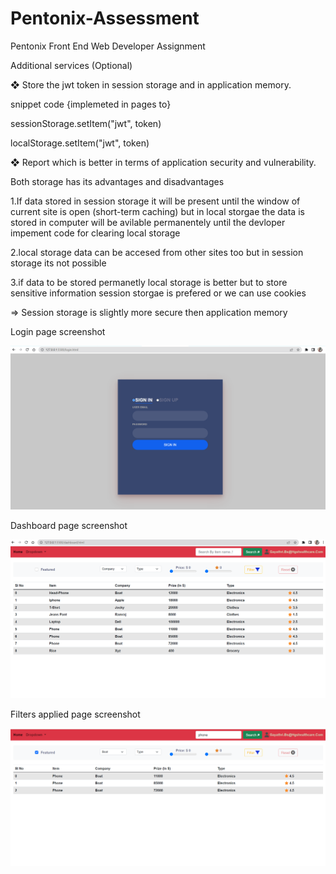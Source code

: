 # Pentonix-Assessment
Pentonix Front End Web Developer Assignment

Additional services (Optional)


❖ Store the jwt token in session storage and in application memory.

snippet code {implemeted in pages to}

sessionStorage.setItem("jwt", token)

localStorage.setItem("jwt", token)


❖ Report which is better in terms of application security and vulnerability.

Both storage has its advantages and disadvantages 

1.If data stored in session storage it will be present until the window of current site is 
open (short-term caching) but in local storgae the data is stored in computer will be avilable permanentely until 
the devloper impement code for clearing local storage

2.local storage data can be accesed from other sites too but in session storage its not possible

3.if data to be stored permanetly local storage is better but to store sensitive
 information session storgae is prefered or we can use cookies

=> Session storage is slightly more secure then application memory


Login page screenshot 


<img src="https://github.com/lavakumar7619/Pentonix-Assessment/blob/main/images/login.png">


Dashboard page screenshot 


<img src="https://github.com/lavakumar7619/Pentonix-Assessment/blob/main/images/dashboard.png">

Filters applied page screenshot


<img src="https://github.com/lavakumar7619/Pentonix-Assessment/blob/main/images/filter.png">
